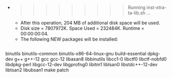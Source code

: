* >>>>>>>>> Running inst-xtra-ta-lib.sh ...
  * After this operation, 204 MB of additional disk space will be used.
  * Disk size = 7807972K. Space Used = 232484K. Runtime = 00:00:00:04.
  * The following NEW packages will be installed:
  ```bash
binutils binutils-common binutils-x86-64-linux-gnu build-essential dpkg-dev
g++ g++-12 gcc gcc-12 libasan8
libbinutils libcc1-0 libctf0 libctf-nobfd0 libdpkg-perl
libgcc-12-dev libgprofng0 libitm1 liblsan0 libstdc++-12-dev
libtsan2 libubsan1 make patch
  ```
